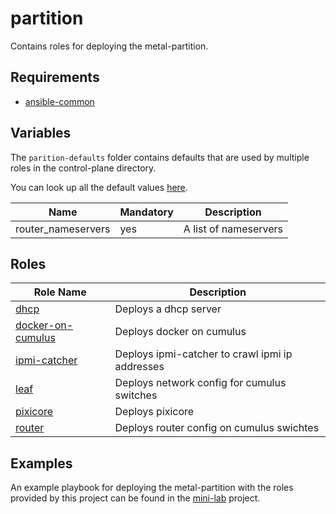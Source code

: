 # partition

Contains roles for deploying the metal-partition.

## Requirements

- [ansible-common](https://github.com/metal-stack/ansible-common)

## Variables

The `parition-defaults` folder contains defaults that are used by multiple roles in the control-plane directory.

You can look up all the default values [here](partition-defaults/main.yaml).

| Name                                | Mandatory | Description                                                                                                              |
| ----------------------------------- | --------- | ------------------------------------------------------------------------------------------------------------------------ |
| router_nameservers                  | yes       | A list of nameservers                                                                                                    |


## Roles

| Role Name                                                                | Description                                                                                                                     |
| ------------------------------------------------------------------------ | ------------------------------------------------------------------------------------------------------------------------------- |
| [dhcp](roles/dhcp)                                                       | Deploys a dhcp server                                                                                                           |
| [docker-on-cumulus](roles/docker-on-cumulus)                             | Deploys docker on cumulus                                                                                                       |
| [ipmi-catcher](roles/ipmi-catcher)                                       | Deploys ipmi-catcher to crawl ipmi ip addresses                                                                                 |
| [leaf](roles/leaf)                                                       | Deploys network config for cumulus switches                                                                                     |
| [pixicore](roles/pixicore)                                               | Deploys pixicore                                                                                                                |
| [router](roles/router)                                                   | Deploys router config on cumulus swichtes                                                                                       |

## Examples

An example playbook for deploying the metal-partition with the roles provided by this project can be found in the [mini-lab](https://github.com/metal-stack/mini-lab) project.
